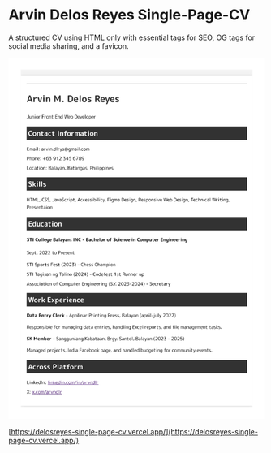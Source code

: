 # Arvin Delos Reyes Single-Page-CV

A structured CV using HTML only with essential tags for SEO, OG tags for social media sharing, and a favicon.

![Design preview of Single Page CV](/images/single-page-cv-delosreyes_page-0001.jpg)

[https://delosreyes-single-page-cv.vercel.app/](https://delosreyes-single-page-cv.vercel.app/)
